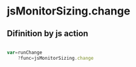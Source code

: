 # jsMonitorSizing.change

## Difinition by js action

```js.js

var=runChange
	?func=jsMonitorSizing.change

```



